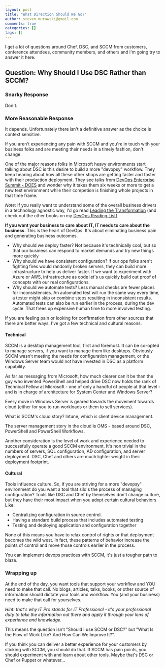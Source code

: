 ```yaml
---
layout: post
title: "What Direction Should We Go?"
author: steven.murawski@gmail.com
comments: true
categories: []
tags: []
---
```


I get a lot of questions around Chef, DSC, and SCCM from customers, conference attendees, community members, and others and I'm going try to answer it here.

## Question: Why Should I Use DSC Rather than SCCM?

### Snarky Response

Don't.

### More Reasonable Response

It depends.  Unfortunately there isn't a definitive answer as the choice is context sensitive.

If you aren't experiencing any pain with SCCM and you're in touch with your business folks and are meeting their needs in a timely fashion, don't change.

One of the major reasons folks in Microsoft heavy environments start talking about DSC is this desire to build a more "devopsy" workflow.  They keep hearing about how all these other shops are getting faster and faster with their production deployment.  They see talks from [DevOps Enterprise Summit - DOES](https://www.youtube.com/playlist?list=PLGnigCNRJjp5zA02HfuXcr_847VogTYF-) and wonder why it takes them six weeks or more to get a new test environment while their competion is finishing whole projects in that time frame.

*Note:*
If you really want to understand some of the overall business drivers in a technology agnostic way, I'd go read [Leading the Transformation](http://www.amazon.com/Leading-Transformation-Applying-DevOps-Principles-ebook/dp/B012P0D4YG) (and check out the other books on my [DevOps Reading List](http://stevenmurawski.com/devops-reading-list/)).

**If you want your business to care about IT, IT needs to care about the business.**  This is the heart of DevOps.  It's about eliminating business pain and generating business outcomes.

* Why should we deploy faster?  Not because it's technically cool, but so that our business can respond to market demands and try new things more quickly
* Why should we have consistent configuration?  If our ops folks aren't fighting fires would randomly broken servers, they can build more infrastructure to help us deliver faster.  If we want to experiment with Azure or AWS, infrastructure as code let's us quickly build out proof of concepts with our real configurations.
* Why should we automate tests?  Less manual checks are fewer places for inconsistencies.  An automated test will run the same way every time, a tester might skip or combine steps resulting in inconsistent results.  Automated tests can also be run earlier in the process, during the dev cycle.  That frees up expensive human time to more involved testing.

If you are feeling pain or looking for confirmation from other sources that there are better ways, I've got a few technical and cultural reasons.

#### Technical

SCCM is a desktop management tool, first and foremost.  It can be co-opted to manage servers, if you want to manage them like desktops.  Obviously SCCM wasn't meeting the needs for configuration management, or the Windows Server team would not have invested in DSC as a platform capability.

As far as messaging from Microsoft, how much clearer can it be than the guy who invented PowerShell and helped drive DSC now holds the rank of Technical Fellow at Microsoft - one of only a handful of people at that level - and is in charge of architecture for System Center and Windows Server?

Every move in Windows Server is geared towards the movement towards cloud (either for you to run workloads or them to sell services).

What is SCCM's cloud story?  Intune, which is client device management.

The server management story in the cloud is OMS - based around DSC, PowerShell and PowerShell Workflows.

Another consideration is the level of work and experience needed to successfully operate a good SCCM environment.  It's non trivial in the numbers of servers, SQL configuration, AD configuration, and server deployment.  DSC, Chef and others are much lighter weight in their deployment footprint.

#### Cultural

Tools influence culture.  So, if you are striving for a more "devopsy" environment do you want a tool that silo's the process of managing configuration?  Tools like DSC and Chef by themselves don't change culture, but they have their most impact when you adopt certain cultural behaviors. Like:

* Centralizing configuration in source control.
* Having a standard build process that includes automated testing
* Testing and deploying application and configuration together

None of this means you have to relax control of rights or that deployment becomes the wild west.  In fact, these patterns of behavior increase the points of control and move those controls earlier in the process.

You can implement devops practices with SCCM, it's just a tougher path to blaze.

### Wrapping up

At the end of the day, you want tools that support your workflow and YOU need to make that call.  No blogs, articles, talks, books, or other source of information should dictate your tools and workflow.  You (and your business) need to make that call for yourselves.  

*Hint: that's why IT Pro stands for IT Professional - it's your professional duty to take the information out there and apply it through your lens of experience and knowledge.*

This means the question isn't "Should I use SCCM or DSC?" but "What Is the Flow of Work Like? And How Can We Improve It?".

If you think you can deliver a better experience for your customers by sticking with SCCM, you should do that.  If SCCM has pain points, you should experiment with and learn about other tools.  Maybe that's DSC or Chef or Puppet or whatever...
